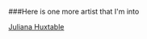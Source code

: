 ###Here is one more artist  that I'm into

[Juliana Huxtable](https://www.youtube.com/watch?v=4OW7jDpXVrg)
